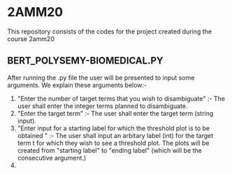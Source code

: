 # 2AMM20
This repository consists of the codes for the project created during the course 2amm20
## BERT_POLYSEMY-BIOMEDICAL.PY
After running the .py file the user will be presented to input some arguments. We explain these arguments below:-
1) "Enter the number of target terms that you wish to disambiguate" :- The user shall enter the integer terms planned to disambiguate.
2) "Enter the target term" :- The user shall enter the target term (string input).
3) "Enter input for a starting label for which the threshold plot is to be obtained " :- The user shall input an arbitary label (int) for the target term t for which they wish to see a threshold plot. The plots will be created from "starting label" to "ending label" (which will be the consecutive argument.) 
4) 
